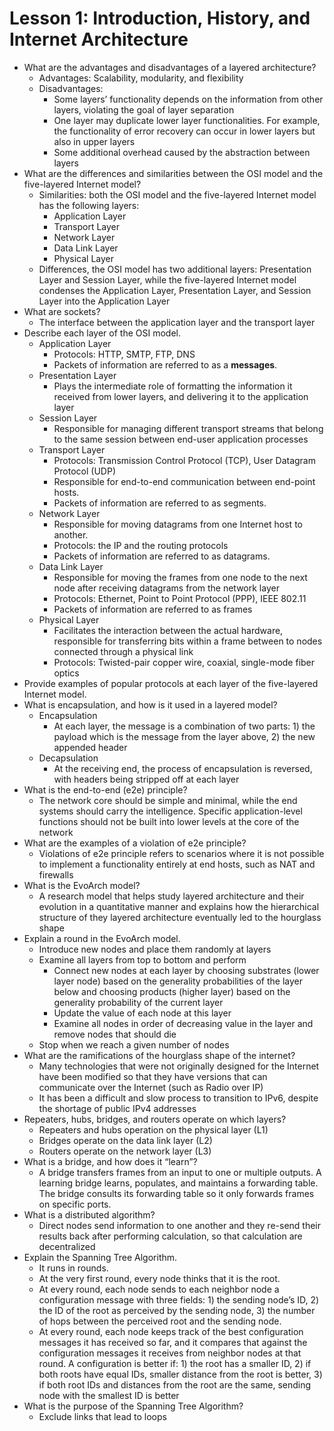 # Lesson 1: Introduction, History, and Internet Architecture

- What are the advantages and disadvantages of a layered architecture?
    - Advantages: Scalability, modularity, and flexibility
    - Disadvantages:
        - Some layers’ functionality depends on the information from other layers, violating the goal of layer separation
        - One layer may duplicate lower layer functionalities. For example, the functionality of error recovery can occur in lower layers but also in upper layers
        - Some additional overhead caused by the abstraction between layers
- What are the differences and similarities between the OSI model and the five-layered Internet model?
    - Similarities: both the OSI model and the five-layered Internet model has the following layers:
        - Application Layer
        - Transport Layer
        - Network Layer
        - Data Link Layer
        - Physical Layer
    - Differences, the OSI model has two additional layers: Presentation Layer and Session Layer, while the five-layered Internet model condenses the Application Layer, Presentation Layer, and Session Layer into the Application Layer
- What are sockets?
    - The interface between the application layer and the transport layer
- Describe each layer of the OSI model.
    - Application Layer
        - Protocols: HTTP, SMTP, FTP, DNS
        - Packets of information are referred to as a **messages**.
    - Presentation Layer
        - Plays the intermediate role of formatting the information it received from lower layers, and delivering it to the application layer
    - Session Layer
        - Responsible for managing different transport streams that belong to the same session between end-user application processes
    - Transport Layer
        - Protocols: Transmission Control Protocol (TCP), User Datagram Protocol (UDP)
        - Responsible for end-to-end communication between end-point hosts.
        - Packets of information are referred to as segments.
    - Network Layer
        - Responsible for moving datagrams from one Internet host to another.
        - Protocols: the IP and the routing protocols
        - Packets of information are referred to as datagrams.
    - Data Link Layer
        - Responsible for moving the frames from one node to the next node after receiving datagrams from the network layer
        - Protocols: Ethernet, Point to Point Protocol (PPP), IEEE 802.11
        - Packets of information are referred to as frames
    - Physical Layer
        - Facilitates the interaction between the actual hardware, responsible for transferring bits within a frame between to nodes connected through a physical link
        - Protocols: Twisted-pair copper wire, coaxial, single-mode fiber optics
- Provide examples of popular protocols at each layer of the five-layered Internet model.
- What is encapsulation, and how is it used in a layered model?
    - Encapsulation
        - At each layer, the message is a combination of two parts: 1) the payload which is the message from the layer above, 2) the new appended header
    - Decapsulation
        - At the receiving end, the process of encapsulation is reversed, with headers being stripped off at each layer
- What is the end-to-end (e2e) principle?
    - The network core should be simple and minimal, while the end systems should carry the intelligence. Specific application-level functions should not be built into lower levels at the core of the network
- What are the examples of a violation of e2e principle?
    - Violations of e2e principle refers to scenarios where it is not possible to implement a functionality entirely at end hosts, such as NAT and firewalls
- What is the EvoArch model?
    - A research model that helps study layered architecture and their evolution in a quantitative manner and explains how the hierarchical structure of they layered architecture eventually led to the hourglass shape
- Explain a round in the EvoArch model.
    - Introduce new nodes and place them randomly at layers
    - Examine all layers from top to bottom and perform
        - Connect new nodes at each layer by choosing substrates (lower layer node) based on the generality probabilities of the layer below and choosing products (higher layer) based on the generality probability of the current layer
        - Update the value of each node at this layer
        - Examine all nodes in order of decreasing value in the layer and remove nodes that should die
    - Stop when we reach a given number of nodes
- What are the ramifications of the hourglass shape of the internet?
    - Many technologies that were not originally designed for the Internet have been modified so that they have versions that can communicate over the Internet (such as Radio over IP)
    - It has been a difficult and slow process to transition to IPv6, despite the shortage of public IPv4 addresses
- Repeaters, hubs, bridges, and routers operate on which layers?
    - Repeaters and hubs operation on the physical layer (L1)
    - Bridges operate on the data link layer (L2)
    - Routers operate on the network layer (L3)
- What is a bridge, and how does it “learn”?
    - A bridge transfers frames from an input to one or multiple outputs. A learning bridge learns, populates, and maintains a forwarding table. The bridge consults its forwarding table so it only forwards frames on specific ports.
- What is a distributed algorithm?
    - Direct nodes send information to one another and they re-send their results back after performing calculation, so that calculation are decentralized
- Explain the Spanning Tree Algorithm.
    - It runs in rounds.
    - At the very first round, every node thinks that it is the root.
    - At every round, each node sends to each neighbor node a configuration message with three fields: 1) the sending node’s ID, 2) the ID of the root as perceived by the sending node, 3) the number of hops between the perceived root and the sending node.
    - At every round, each node keeps track of the best configuration messages it has received so far, and it compares that against the configuration messages it receives from neighbor nodes at that round. A configuration is better if: 1) the root has a smaller ID, 2) if both roots have equal IDs, smaller distance from the root is better, 3) if both root IDs and distances from the root are the same, sending node with the smallest ID is better
- What is the purpose of the Spanning Tree Algorithm?
    - Exclude links that lead to loops